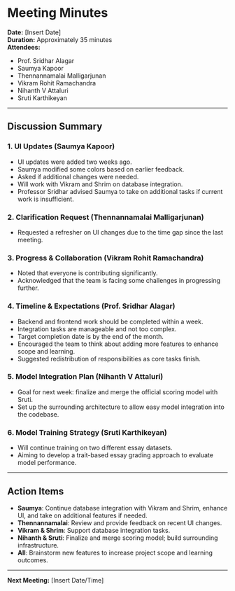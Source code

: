# Meeting Minutes

**Date:** [Insert Date]  
**Duration:** Approximately 35 minutes  
**Attendees:**
- Prof. Sridhar Alagar  
- Saumya Kapoor  
- Thennannamalai Malligarjunan  
- Vikram Rohit Ramachandra  
- Nihanth V Attaluri  
- Sruti Karthikeyan  

---

## Discussion Summary

### 1. UI Updates (Saumya Kapoor)
- UI updates were added two weeks ago.
- Saumya modified some colors based on earlier feedback.
- Asked if additional changes were needed.
- Will work with Vikram and Shrim on database integration.
- Professor Sridhar advised Saumya to take on additional tasks if current work is insufficient.

### 2. Clarification Request (Thennannamalai Malligarjunan)
- Requested a refresher on UI changes due to the time gap since the last meeting.

### 3. Progress & Collaboration (Vikram Rohit Ramachandra)
- Noted that everyone is contributing significantly.
- Acknowledged that the team is facing some challenges in progressing further.

### 4. Timeline & Expectations (Prof. Sridhar Alagar)
- Backend and frontend work should be completed within a week.
- Integration tasks are manageable and not too complex.
- Target completion date is by the end of the month.
- Encouraged the team to think about adding more features to enhance scope and learning.
- Suggested redistribution of responsibilities as core tasks finish.

### 5. Model Integration Plan (Nihanth V Attaluri)
- Goal for next week: finalize and merge the official scoring model with Sruti.
- Set up the surrounding architecture to allow easy model integration into the codebase.

### 6. Model Training Strategy (Sruti Karthikeyan)
- Will continue training on two different essay datasets.
- Aiming to develop a trait-based essay grading approach to evaluate model performance.

---

## Action Items

- **Saumya**: Continue database integration with Vikram and Shrim, enhance UI, and take on additional features if needed.
- **Thennannamalai**: Review and provide feedback on recent UI changes.
- **Vikram & Shrim**: Support database integration tasks.
- **Nihanth & Sruti**: Finalize and merge scoring model; build surrounding infrastructure.
- **All**: Brainstorm new features to increase project scope and learning outcomes.

---

**Next Meeting:** [Insert Date/Time]

